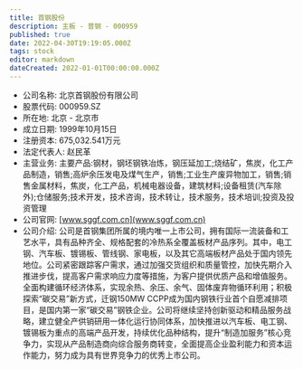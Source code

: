 ```yaml
---
title: 首钢股份
description: 主板 - 普钢 - 000959
published: true
date: 2022-04-30T19:19:05.000Z
tags: stock
editor: markdown
dateCreated: 2022-01-01T00:00:00.000Z
---
```


- 公司名称: 北京首钢股份有限公司
- 股票代码: 000959.SZ
- 所在地: 北京 - 北京市
- 成立日期: 1999年10月15日
- 注册资本: 675,032.541万元
- 法定代表人: 赵民革
- 主营业务: 主要产品:钢材，钢坯钢铁冶炼，钢压延加工;烧结矿，焦炭，化工产品制造，销售;高炉余压发电及煤气生产，销售;工业生产废异物加工，销售;销售金属材料，焦炭，化工产品，机械电器设备，建筑材料;设备租赁(汽车除外);仓储服务;技术开发，技术咨询，技术转让，技术服务，技术培训;投资及投资管理
- 公司官网: [www.sggf.com.cn](www.sggf.com.cn)
- 公司介绍: 公司是首钢集团所属的境内唯一上市公司，拥有国际一流装备和工艺水平，具有品种齐全、规格配套的冷热系全覆盖板材产品序列。其中，电工钢、汽车板、镀锡板、管线钢、家电板，以及其它高端板材产品处于国内领先地位。公司紧密跟踪客户需求，通过加强交货组织和质量管控，加快先期介入推进步伐，提高客户需求响应力度等措施，为客户提供优质产品和增值服务。全面构建循环经济体系，实现余热、余压、余气、固体废弃物循环利用；积极探索“碳交易”新方式，迁钢150MW CCPP成为国内钢铁行业首个自愿减排项目，是国内第一家“碳交易”钢铁企业。公司将继续坚持创新驱动和精品服务战略，建立健全产供销研用一体化运行协同体系，加快推进以汽车板、电工钢、镀锡板为重点的高端产品开发，持续优化品种结构，提升“制造加服务”核心竞争力，实现从产品制造商向综合服务商转变，全面提高企业盈利能力和资本运作能力，努力成为具有世界竞争力的优秀上市公司。


